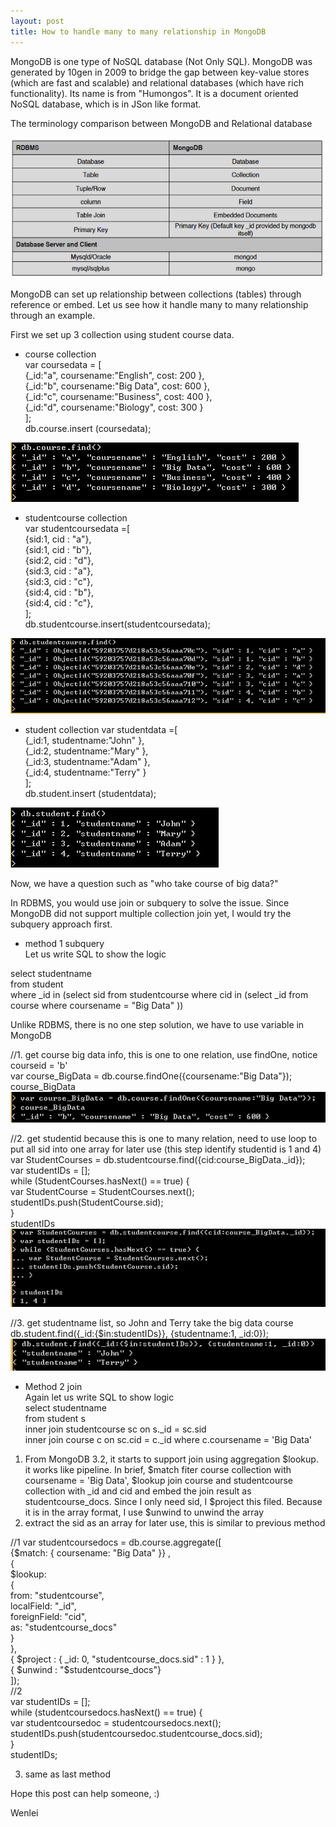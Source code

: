 ```yaml
---
layout: post
title: How to handle many to many relationship in MongoDB
---
```


MongoDB is one type of NoSQL database (Not Only SQL).  MongoDB was generated by 10gen in 2009 to bridge the gap between key-value stores (which are fast and scalable) and relational databases (which have rich functionality). Its name is from "Humongos". It is a document oriented NoSQL database, which is in JSon like format.

The terminology comparison between MongoDB and Relational database

<img src="/images/blog7/mongoDB_terminology.PNG">

MongoDB can set up relationship between collections (tables) through reference or embed. Let us see how it handle many to many relationship through an example.  

First we set up 3 collection using student course data.

+ course collection   
var coursedata = [  
{_id:"a", coursename:"English", cost: 200 },  
{_id:"b", coursename:"Big Data", cost: 600 },  
{_id:"c", coursename:"Business", cost: 400 },  
{_id:"d", coursename:"Biology", cost: 300 }  
];   
db.course.insert (coursedata);  

<img src="/images/blog7/course.PNG">

+ studentcourse collection  
var studentcoursedata =[  
{sid:1, cid : "a"},   
{sid:1, cid : "b"},  
{sid:2, cid : "d"},  
{sid:3, cid : "a"},  
{sid:3, cid : "c"},  
{sid:4, cid : "b"},  
{sid:4, cid : "c"},  
];  
db.studentcourse.insert(studentcoursedata);  

<img src="/images/blog7/studentcourse.PNG">

+ student collection
var studentdata =[  
{_id:1, studentname:"John" },  
{_id:2, studentname:"Mary" },  
{_id:3, studentname:"Adam" },  
{_id:4, studentname:"Terry" }  
];  
db.student.insert (studentdata);  

<img src="/images/blog7/student.PNG">

Now, we have a question such as "who take course of big data?" 

In RDBMS, you would use join or subquery to solve the issue. Since MongoDB did not support multiple collection join yet, I would try the subquery approach first. 

* method 1  subquery  
Let us write SQL to show the logic

select studentname  
from student   
where _id in (select sid from studentcourse where cid in (select _id from course where coursename = "Big Data" ))  

Unlike RDBMS, there is no one step solution, we have to use variable in MongoDB

//1. get course big data info, this is one to one relation, use findOne, notice courseid = 'b'  
var course_BigData = db.course.findOne({coursename:"Big Data"});  
course_BigData  
<img src="/images/blog7/bigdata_info.PNG">

//2. get studentid  because this is one to many relation, need to use loop to put all sid into one array for later use (this step identify studentid is 1 and 4)  
var StudentCourses = db.studentcourse.find({cid:course_BigData._id});  
var studentIDs = [];  
while (StudentCourses.hasNext() == true) {  
		var StudentCourse = StudentCourses.next();  
		studentIDs.push(StudentCourse.sid);  
}  
studentIDs  
<img src="/images/blog7/SID_info.PNG">

//3. get studentname list, so John and Terry take the big data course  
db.student.find({_id:{$in:studentIDs}}, {studentname:1, _id:0});  
<img src="/images/blog7/studentlist.PNG">

* Method 2  join  
Again let us write SQL to show logic    
select studentname  
from student s  
inner join studentcourse sc on s._id = sc.sid  
inner join course c on sc.cid = c._id
where c.coursename = 'Big Data'

1. From MongoDB 3.2, it starts to support join using aggregation $lookup. it works like pipeline. In brief, $match fiter course collection with coursename = 'Big Data', $lookup join course and studentcourse collection with _id and cid and embed the join result as studentcourse_docs. Since I only need sid, I $project this filed. Because it is in the array format, I use $unwind to unwind the array     
2. extract the sid as an array for later use, this is similar to previous method

//1
var studentcoursedocs = db.course.aggregate([  
   {$match: { coursename: "Big Data" }} ,  
   {  
      $lookup:  
        {  
          from: "studentcourse",  
          localField: "_id",  
          foreignField: "cid",  
          as: "studentcourse_docs"  
        }  
   },   
   { $project : { _id: 0, "studentcourse_docs.sid" : 1 } },  
   { $unwind : "$studentcourse_docs"}  
]);  
//2  
var studentIDs = [];  
while (studentcoursedocs.hasNext() == true) {  
		var studentcoursedoc = studentcoursedocs.next();  
		studentIDs.push(studentcoursedoc.studentcourse_docs.sid);  
}  
studentIDs;  


3. same as last method


Hope this post can help someone, :)

Wenlei





